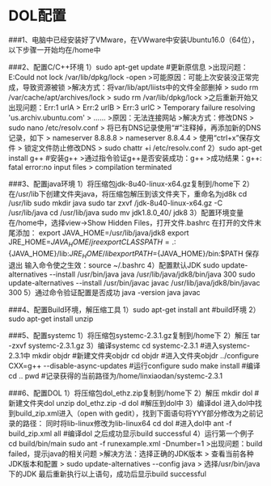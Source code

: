 DOL配置
======================================

###1、电脑中已经安装好了VMware，在VWware中安装Ubuntu16.0（64位），以下步骤一开始均在/home中

###2、配置C/C++环境
		1）sudo apt-get update		#更新原信息
		>出现问题：E:Could not lock /var/lib/dpkg/lock -open
		>可能原因：可能上次安装没正常完成，导致资源被锁
		>解决方式：将var/lib/apt/liists中的文件全部删掉
		>			sudo rm /var/cache/apt/archives/lock
		>			sudo rm /var/lib/dpkg/lock
		>之后重新开始又出现问题：Err:1 urlA
		>						Err:2 urlB
		>						Err:3 urlC
		>							Temporary failure resolving 'us.archiv.ubuntu.com'
		>						......
		>原因：无法连接网站
		>解决方式：修改DNS
		>			sudo nano /etc/resolv.conf
		>			将已有DNS记录使用“#”注释掉，再添加新的DNS记录，如下
		>				nameserver 8.8.8.8
		>				nameserver 8.8.4.4
		>			使用“ctrl+x”保存文件
		>			锁定文件防止修改DNS
		>				sudo chattr +i /etc/resolv.conf
		2）sudo apt-get install g++		#安装g++
		>通过指令验证g++是否安装成功：g++
		>成功结果：g++: fatal error:no input files
		>		   compilation terminated
				   
###3、配置java环境
		1）将压缩包jdk-8u40-linux-x64.gz复制到/home下
		2）在/usr/lib下创建文件夹java，将压缩包解压到该文件夹下，重命名为jd8k
			cd /usr/lib
			sudo mkdir java
			sudo tar zxvf /jdk-8u40-linux-x64.gz -C /usr/lib/java
			cd /usr/lib/java 
			sudo mv jdk1.8.0_40/ jdk8
		3）配置环境变量
			在/home中，选择view->Show Hidden Files，打开文件.bashrc
			在打开的文件末尾添加：
				export JAVA_HOME=/usr/lib/java/jdk8
				export JRE_HOME=${JAVA_HOME}/jre
				export CLASSPATH=.:${JAVA_HOME}/lib:${JRE_HOME}/lib
				export PATH=${JAVA_HOME}/bin:$PATH
			保存退出
			输入命令使之生效：source ~/.bashrc
		4）配置默认JDK
			sudo update-alternatives --install /usr/bin/java java /usr/lib/java/jdk8/bin/java 300
			sudo update-alternatives --install /usr/bin/javac javac /usr/lib/java/jdk8/bin/javac 300
		5）通过命令验证配置是否成功
			java -version
			java
			javac
			
###4、配置Build环境，解压缩工具
		1）sudo apt-get install ant		#build环境
		2）sudo apt-get install unzip
		
###5、配置systemc
		1）将压缩包systemc-2.3.1.gz复制到/home下
		2）解压
			tar -zxvf systemc-2.3.1.gz
		3）编译systemc
			cd systemc-2.3.1	#进入systemc-2.3.1中
			mkdir objdr			#新建文件夹objdr
			cd objdr			#进入文件夹objdr
			../configure CXX=g++ --disable-async-updates		#运行configure
			sudo make install	#编译
			cd ..
			pwd		#记录获得的当前路径为/home/linxiaodan/systemc-2.3.1
			
###6、配置DOL
		1）将压缩包dol_ethz.zip复制到/home下
		2）解压
			mkdir dol		#新建文件夹dol
			unzip dol_ethz.zip -d dol 	#解压到dol中
		3）编译dol
			进入dol中找到build_zip.xml进入（open with gedit），找到下面语句将YYY部分修改为之前记录的路径：
				<property name="systemc.inc" value="YYY/include"/>
				<property name="systemc.lib" value="YYY/lib-linux/libsystemc.a"/>
			同时将lib-linux修改为lib-linux64
			cd dol		#进入dol中
			ant -f build_zip.xml all	#编译dol
			之后成功显示build successful
		4）运行第一个例子
			cd build/bin/main
			sudo ant -f runexample.xml -Dnumber=1
			>出现问题：build failed，提示java的相关问题
			>解决方法：选择正确的JDK版本
			>	查看当前各种JDK版本和配置
			>	sudo update-alternatives --config java
			>	选择/usr/bin/java下的JDK
			最后重新执行以上语句，成功后显示build successful
			
			
			
			
			
			